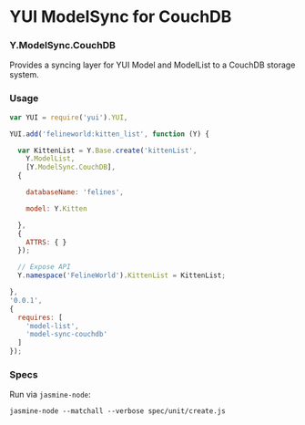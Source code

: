 # YUI ModelSync for CouchDB

### Y.ModelSync.CouchDB

Provides a syncing layer for YUI Model and ModelList to a CouchDB storage system.

### Usage
```javascript
var YUI = require('yui').YUI,

YUI.add('felineworld:kitten_list', function (Y) {

  var KittenList = Y.Base.create('kittenList',
    Y.ModelList,
    [Y.ModelSync.CouchDB],
  {

    databaseName: 'felines',

    model: Y.Kitten

  },
  {
    ATTRS: { }
  });

  // Expose API
  Y.namespace('FelineWorld').KittenList = KittenList;

},
'0.0.1',
{
  requires: [
    'model-list',
    'model-sync-couchdb'
  ]
});
```

### Specs

Run via `jasmine-node`:

    jasmine-node --matchall --verbose spec/unit/create.js

